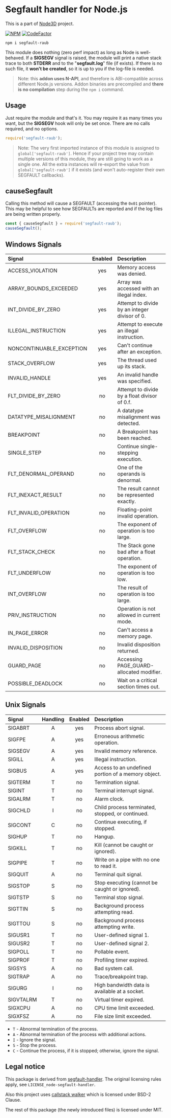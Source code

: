 # Segfault handler for Node.js

This is a part of [Node3D](https://github.com/node-3d) project.

[![NPM](https://badge.fury.io/js/segfault-raub.svg)](https://badge.fury.io/js/segfault-raub)
[![CodeFactor](https://www.codefactor.io/repository/github/node-3d/segfault-raub/badge)](https://www.codefactor.io/repository/github/node-3d/segfault-raub)

```
npm i segfault-raub
```

This module does nothing (zero perf impact) as long as Node is well-behaved.
If a **SIGSEGV** signal is raised, the module will print a native stack trace to both
**STDERR** and to the "**segfault.log**" file (if exists). If there is no such file, it
**won't be created**, so it is up to you if the log-file is needed.

> Note: this **addon uses N-API**, and therefore is ABI-compatible across different
Node.js versions. Addon binaries are precompiled and **there is no compilation**
step during the `npm i` command.


## Usage

Just require the module and that's it. You may require it as many times you want,
but the **SIGSEGV** hook will only be set once. There are no calls required, and
no options.

```javascript
require('segfault-raub');
```

> Note: The very first imported instance of this module is assigned to `global['segfault-raub']`.
Hence if your project tree may contain multiple versions of this module, they are still going
to work as a single one. All the extra instances will re-export the value from
`global['segfault-raub']` if it exists (and won't auto-register their own SEGFAULT callbacks).


## causeSegfault

Calling this method will cause a SEGFAULT (accessing the `0x01` pointer). This may be helpful
to see how SEGFAULTs are reported and if the log files are being written properly.

```javascript
const { causeSegfault } = require('segfault-raub');
causeSegfault();
```


## Windows Signals

| Signal                   | Enabled | Description                                        |
| :---                     | :---:   | :---                                               |
| ACCESS_VIOLATION         | yes     | Memory access was denied.                          |
| ARRAY_BOUNDS_EXCEEDED    | yes     | Array was accessed with an illegal index.          |
| INT_DIVIDE_BY_ZERO       | yes     | Attempt to divide by an integer divisor of 0.      |
| ILLEGAL_INSTRUCTION      | yes     | Attempt to execute an illegal instruction.         |
| NONCONTINUABLE_EXCEPTION | yes     | Can't continue after an exception.                 |
| STACK_OVERFLOW           | yes     | The thread used up its stack.                      |
| INVALID_HANDLE           | yes     | An invalid handle was specified.                   |
| FLT_DIVIDE_BY_ZERO       | no      | Attempt to divide by a float divisor of 0.f.       |
| DATATYPE_MISALIGNMENT    | no      | A datatype misalignment was detected.              |
| BREAKPOINT               | no      | A Breakpoint has been reached.                     |
| SINGLE_STEP              | no      | Continue single-stepping execution.                |
| FLT_DENORMAL_OPERAND     | no      | One of the operands is denormal.                   |
| FLT_INEXACT_RESULT       | no      | The result cannot be represented exactly.          |
| FLT_INVALID_OPERATION    | no      | Floating-point invalid operation.                  |
| FLT_OVERFLOW             | no      | The exponent of operation is too large.            |
| FLT_STACK_CHECK          | no      | The Stack gone bad after a float operation.        |
| FLT_UNDERFLOW            | no      | The exponent of operation is too low.              |
| INT_OVERFLOW             | no      | The result of operation is too large.              |
| PRIV_INSTRUCTION         | no      | Operation is not allowed in current mode.          |
| IN_PAGE_ERROR            | no      | Can't access a memory page.                        |
| INVALID_DISPOSITION      | no      | Invalid disposition returned.                      |
| GUARD_PAGE               | no      | Accessing PAGE_GUARD-allocated modifier.           |
| POSSIBLE_DEADLOCK        | no      | Wait on a critical section times out.              |


## Unix Signals

| Signal     | Handling | Enabled | Description                                        |
| :---       | :---:    | :---:   | :---                                               |
| SIGABRT    |    A     | yes     | Process abort signal.                              |
| SIGFPE     |    A     | yes     | Erroneous arithmetic operation.                    |
| SIGSEGV    |    A     | yes     | Invalid memory reference.                          |
| SIGILL     |    A     | yes     | Illegal instruction.                               |
| SIGBUS     |    A     | yes     | Access to an undefined portion of a memory object. |
| SIGTERM    |    T     | no      | Termination signal.                                |
| SIGINT     |    T     | no      | Terminal interrupt signal.                         |
| SIGALRM    |    T     | no      | Alarm clock.                                       |
| SIGCHLD    |    I     | no      | Child process terminated, stopped, or continued.   |
| SIGCONT    |    C     | no      | Continue executing, if stopped.                    |
| SIGHUP     |    T     | no      | Hangup.                                            |
| SIGKILL    |    T     | no      | Kill (cannot be caught or ignored).                |
| SIGPIPE    |    T     | no      | Write on a pipe with no one to read it.            |
| SIGQUIT    |    A     | no      | Terminal quit signal.                              |
| SIGSTOP    |    S     | no      | Stop executing (cannot be caught or ignored).      |
| SIGTSTP    |    S     | no      | Terminal stop signal.                              |
| SIGTTIN    |    S     | no      | Background process attempting read.                |
| SIGTTOU    |    S     | no      | Background process attempting write.               |
| SIGUSR1    |    T     | no      | User-defined signal 1.                             |
| SIGUSR2    |    T     | no      | User-defined signal 2.                             |
| SIGPOLL    |    T     | no      | Pollable event.                                    |
| SIGPROF    |    T     | no      | Profiling timer expired.                           |
| SIGSYS     |    A     | no      | Bad system call.                                   |
| SIGTRAP    |    A     | no      | Trace/breakpoint trap.                             |
| SIGURG     |    I     | no      | High bandwidth data is available at a socket.      |
| SIGVTALRM  |    T     | no      | Virtual timer expired.                             |
| SIGXCPU    |    A     | no      | CPU time limit exceeded.                           |
| SIGXFSZ    |    A     | no      | File size limit exceeded.                          |

* `T` - Abnormal termination of the process.
* `A` - Abnormal termination of the process with additional actions.
* `I` - Ignore the signal.
* `S` - Stop the process.
* `C` - Continue the process, if it is stopped; otherwise, ignore the signal.


## Legal notice

This package is derived from [segfault-handler](https://github.com/ddopson/node-segfault-handler).
The original licensing rules apply, see `LICENSE_node-segfault-handler`.

Also this project uses [callstack walker](https://github.com/JochenKalmbach/StackWalker)
which is licensed under BSD-2 Clause.

The rest of this package (the newly introduced files) is licensed under MIT.
